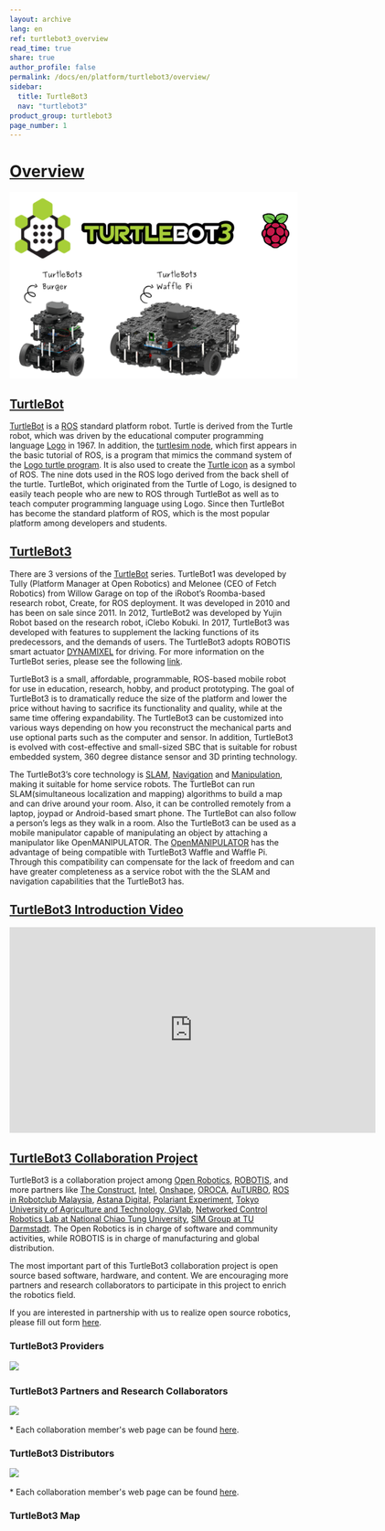 ```yaml
---
layout: archive
lang: en
ref: turtlebot3_overview
read_time: true
share: true
author_profile: false
permalink: /docs/en/platform/turtlebot3/overview/
sidebar:
  title: TurtleBot3
  nav: "turtlebot3"
product_group: turtlebot3
page_number: 1
---
```


<div style="counter-reset: h1 0"></div>

# [Overview](#overview)

![](/assets/images/platform/turtlebot3/overview/turtlebot3_with_logo.png)

## [TurtleBot](#turtlebot)

[TurtleBot][turtlebot] is a [ROS][ros] standard platform robot. Turtle is derived from the Turtle robot, which was driven by the educational computer programming language [Logo][logo] in 1967. In addition, the [turtlesim node][turtlesim], which first appears in the basic tutorial of ROS, is a program that mimics the command system of the [Logo turtle program][logo_primer]. It is also used to create the [Turtle icon][tuturtle] as a symbol of ROS. The nine dots used in the ROS logo derived from the back shell of the turtle. TurtleBot, which originated from the Turtle of Logo, is designed to easily teach people who are new to ROS through TurtleBot as well as to teach computer programming language using Logo. Since then TurtleBot has become the standard platform of ROS, which is the most popular platform among developers and students.

## [TurtleBot3](#turtlebot3)

There are 3 versions of the [TurtleBot][turtlebot] series. TurtleBot1 was developed by Tully (Platform Manager at Open Robotics) and Melonee (CEO of Fetch Robotics) from Willow Garage on top of the iRobot’s Roomba-based research robot, Create, for ROS deployment. It was developed in 2010 and has been on sale since 2011. In 2012, TurtleBot2 was developed by Yujin Robot based on the research robot, iClebo Kobuki. In 2017, TurtleBot3 was developed with features to supplement the lacking functions of its predecessors, and the demands of users. The TurtleBot3 adopts ROBOTIS smart actuator [DYNAMIXEL][dynamixel] for driving. For more information on the TurtleBot series, please see the following [link][history].

TurtleBot3 is a small, affordable, programmable, ROS-based mobile robot for use in education, research, hobby, and product prototyping. The goal of TurtleBot3 is to dramatically reduce the size of the platform and lower the price without having to sacrifice its functionality and quality, while at the same time offering expandability. The TurtleBot3 can be customized into various ways depending on how you reconstruct the mechanical parts and use optional parts such as the computer and sensor. In addition, TurtleBot3 is evolved with cost-effective and small-sized SBC that is suitable for robust embedded system, 360 degree distance sensor and 3D printing technology.

The TurtleBot3’s core technology is [SLAM][slam], [Navigation][navigation] and [Manipulation][manipulation], making it suitable for home service robots. The TurtleBot can run SLAM(simultaneous localization and mapping) algorithms to build a map and can drive around your room. Also, it can be controlled remotely from a laptop, joypad or Android-based smart phone. The TurtleBot can also follow a person’s legs as they walk in a room. Also the TurtleBot3 can be used as a mobile manipulator capable of manipulating an object by attaching a manipulator like OpenMANIPULATOR. The [OpenMANIPULATOR][openmanipulator] has the advantage of being compatible with TurtleBot3 Waffle and Waffle Pi. Through this compatibility can compensate for the lack of freedom and can have greater completeness as a service robot with the the SLAM and navigation capabilities that the TurtleBot3 has.

## [TurtleBot3 Introduction Video](#turtlebot3-introduction-video)

<iframe width="640" height="360" src="https://www.youtube.com/embed/9OC3J53RUsk" frameborder="0" allowfullscreen></iframe>

## [TurtleBot3 Collaboration Project](#turtlebot3-collaboration-project)

TurtleBot3 is a collaboration project among [Open Robotics][open_robotics], [ROBOTIS][robotis], and more partners like [The Construct][the_construct], [Intel][intel], [Onshape][onshape], [OROCA][oroca], [AuTURBO][auturbo], [ROS in Robotclub Malaysia][ros_in_robotclub_malaysia], [Astana Digital][astana digital], [Polariant Experiment][polariant_experiment], [Tokyo University of Agriculture and Technology, GVlab][gvlab], [Networked Control Robotics Lab at National Chiao Tung University][nctu], [SIM Group at TU Darmstadt][sim_group]. The Open Robotics is in charge of software and community activities, while ROBOTIS is in charge of manufacturing and global distribution.

The most important part of this TurtleBot3 collaboration project is open source based software, hardware, and content. We are encouraging more partners and research collaborators to participate in this project to enrich the robotics field.

If you are interested in partnership with us to realize open source robotics, please fill out form [here][partners].

### TurtleBot3 Providers
![](/assets/images/platform/turtlebot3/logo_platform_providers.png)

### TurtleBot3 Partners and Research Collaborators
![](/assets/images/platform/turtlebot3/logo_platform_sponsors.png)

\* Each collaboration member's web page can be found [here][partners].

### TurtleBot3 Distributors
![](/assets/images/platform/turtlebot3/logo_platform_players.png)

\* Each collaboration member's web page can be found [here][partners].

### TurtleBot3 Map
<div>
<script type="text/javascript" src="https://embed.githubusercontent.com/view/geojson/turtlebot/map/master/Distributors.geojson"></script>
</div>

[turtlebot]: https://www.turtlebot.com/
[ros]: http://www.ros.org/about-ros/
[logo]: http://el.media.mit.edu/logo-foundation/index.html
[turtlesim]: http://wiki.ros.org/turtlesim
[logo_primer]: http://el.media.mit.edu/logo-foundation/what_is_logo/logo_primer.html
[tuturtle]: http://wiki.ros.org/tuturtle
[dynamixel]: http://en.robotis.com/subindex/dxl_en.php
[history]: https://www.turtlebot.com/about/
[slam]: https://en.wikipedia.org/wiki/Simultaneous_localization_and_mapping
[navigation]: https://en.wikipedia.org/wiki/Robot_navigation
[manipulation]: https://en.wikipedia.org/wiki/Robotic_manipulation
[openmanipulator]: http://emanual.robotis.com/docs/en/platform/openmanipulator/

[open_robotics]: https://www.openrobotics.org/
[robotis]: http://www.robotis.com/
[the_construct]: http://www.theconstructsim.com/
[intel]: http://www.intel.com/
[onshape]: https://www.onshape.com/
[oroca]: http://www.oroca.org/
[auturbo]: https://github.com/AuTURBO/
[ros_in_robotclub_malaysia]: https://www.youtube.com/channel/UCLvvXbwPkostryBQt4MIbUw
[astana digital]: https://www.youtube.com/channel/UCWiIY_zrKH-LMlx2GBWu3yA
[polariant_experiment]: https://www.polariant.io/
[gvlab]: http://web.tuat.ac.jp/~gvlab/
[nctu]: https://sites.google.com/a/g2.nctu.edu.tw/ncrl/
[sim_group]: https://www.sim.informatik.tu-darmstadt.de/en/index/
[partners]: https://www.turtlebot.com/partners
